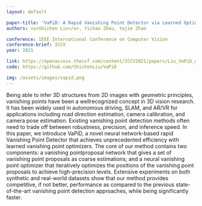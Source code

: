 ```yaml
---
layout: default

paper-title: 'VaPiD: A Rapid Vanishing Point Detector via Learned Optimizers'
authors: <u>Shichen Liu</u>, Yichao Zhou, Yajie Zhao

conference: IEEE International Conference on Computer Vision
conference-brief: ICCV
year: 2021

link: https://openaccess.thecvf.com/content/ICCV2021/papers/Liu_VaPiD_A_Rapid_Vanishing_Point_Detector_via_Learned_Optimizers_ICCV_2021_paper.pdf
code: https://github.com/ShichenLiu/VaPiD

img: /assets/images/vapid.png
---
```


Being able to infer 3D structures from 2D images with geometric principles, vanishing points have been a wellrecognized concept in 3D vision research. It has been widely used in autonomous driving, SLAM, and AR/VR for applications including road direction estimation, camera calibration, and camera pose estimation. Existing vanishing point detection methods often need to trade off between robustness, precision, and inference speed. In this paper, we introduce VaPiD, a novel neural network-based rapid Vanishing Point Detector that achieves unprecedented efficiency with learned vanishing point optimizers. The core of our method contains two components: a vanishing pointproposal network that gives a set of vanishing point proposals as coarse estimations; and a neural vanishing point optimizer that iteratively optimizes the positions of the vanishing point proposals to achieve high-precision levels. Extensive experiments on both synthetic and real-world datasets show that our method provides competitive, if not better, performance as compared to the previous state-of-the-art vanishing point detection approaches, while being significantly faster.